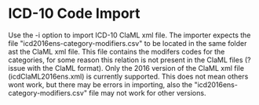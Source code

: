 # ICD-10 Code Import

Use the -i option to import ICD-10 ClaML xml file. The importer expects the file "icd2016ens-category-modifiers.csv" to be located in the same folder ast the ClaML xml file. This file contains the modifers codes for the categories, for some reason this relation is not present in the ClaML files (? issue with the ClaML format). Only the 2016 version of the ClaML xml file (icdClaML2016ens.xml) is currently supported. This does not mean others wont work, but there may be errors in importing, also the "icd2016ens-category-modifiers.csv" file may not work for other versions.
